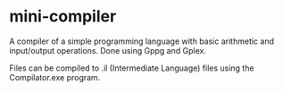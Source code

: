# mini-compiler
A compiler of a simple programming language with basic arithmetic and input/output operations. Done using Gppg and Gplex.

Files can be compiled to .il (Intermediate Language) files using the Compilator.exe program.
